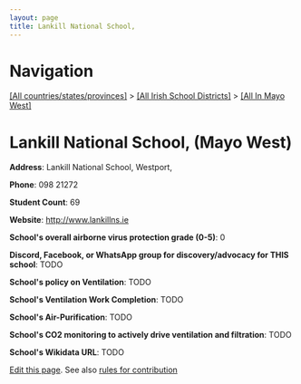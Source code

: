```yaml
---
layout: page
title: Lankill National School,
---
```

# Navigation

[[All countries/states/provinces]](../../..) > [[All Irish School Districts]](../..) > [[All In Mayo West]](..)

# Lankill National School, (Mayo West)

**Address**: Lankill National School, Westport,

**Phone**: 098 21272

**Student Count**: 69

**Website**: <http://www.lankillns.ie>

**School's overall airborne virus protection grade (0-5)**: 0

**Discord, Facebook, or WhatsApp group for discovery/advocacy for THIS school**: TODO

**School's policy on Ventilation**: TODO

**School's Ventilation Work Completion**: TODO

**School's Air-Purification**: TODO

**School's CO2 monitoring to actively drive ventilation and filtration**: TODO

**School's Wikidata URL**: TODO


[Edit this page](https://github.com/ventilate-schools/Ireland/edit/main/./Mayo_West/Lankill_National_School,.md). See also [rules for contribution](../../../contribution-rules/)